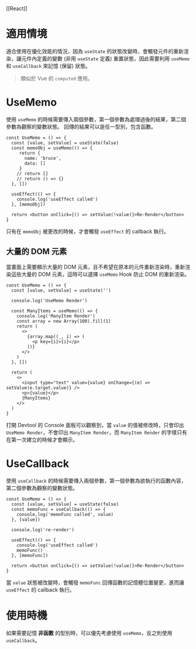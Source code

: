 [[React]]

# 適用情境
適合使用在優化效能的情況，因為 `useState` 的狀態改變時，會觸發元件的重新渲染，讓元件內定義的變數 (非用 `useState` 定義) 重置狀態，因此需要利用 `useMemo` 和 `useCallback` 來記憶 (保留) 狀態。

> 類似於 Vue 的 `computed` 應用。

# UseMemo
使用 `useMemo` 的時候需要傳入兩個參數，第一個參數為處理過後的結果，第二個參數為觀察的變數狀態。
回傳的結果可以是任一型別，包含函數。
```tsx
const UseMemo = () => {
  const [value, setValue] = useState(false)
  const memoObj = useMemo(() => {
     return {
       name: 'bruce',
       data: []
     }
    // return []
    // return () => {}
  }, [])

  useEffect(() => {
    console.log('useEffect called')
  }, [memoObj])

  return <button onClick={() => setValue(!value)}>Re-Render</button>
}
```

只有在 `memoObj` 被更改的時候，才會觸發 `useEffect` 的 callback 執行。

## 大量的 DOM 元素
當畫面上需要顯示大量的 DOM 元素，且不希望在原本的元件重新渲染時，重新渲染這些大量的 DOM 元素，這時可以選擇 `useMemo` Hook 防止 DOM 的重新渲染。
```tsx
const UseMemo = () => {
  const [value, setValue] = useState('')

  console.log('UseMemo Render')

  const ManyItems = useMemo(() => {
    console.log('ManyItem Render')
    const array = new Array(100).fill(1)
    return (
      <>
        {array.map((_, i) => (
          <p key={i}>{i}</p>
        ))}
      </>
    )
  }, [])

  return (
    <>
      <input type="text" value={value} onChange={(e) => setValue(e.target.value)} />
      <p>{value}</p>
      {ManyItems}
    </>
  )
}
```

打開 Devtool 的 Console 面板可以觀察到，當 `value` 的值被修改時，只會印出 `UseMemo Render`，不會印出 `ManyItem Render`，而 `ManyItem Render` 的字樣只有在第一次建立的時候才會顯示。

# UseCallback
使用 `useCallback` 的時候需要傳入兩個參數，第一個參數為欲執行的函數內容，第二個參數為觀察的變數狀態。
```tsx
const UseMemo = () => {
  const [value, setValue] = useState(false)
  const memoFunc = useCallback(() => {
    console.log('memoFunc called', value)
  }, [value])

  console.log('re-render')

  useEffect(() => {
    console.log('useEffect called')
    memoFunc()
  }, [memoFunc])

  return <button onClick={() => setValue(!value)}>Re-Render</button>
}
```

當 `value` 狀態被改變時，會觸發 `memoFunc` 回傳函數的記憶體位置變更，進而讓 `useEffect` 的 callback 執行。

# 使用時機
如果需要記憶 **非函數** 的型別時，可以優先考慮使用 `useMemo`，反之則使用 `useCallback`。